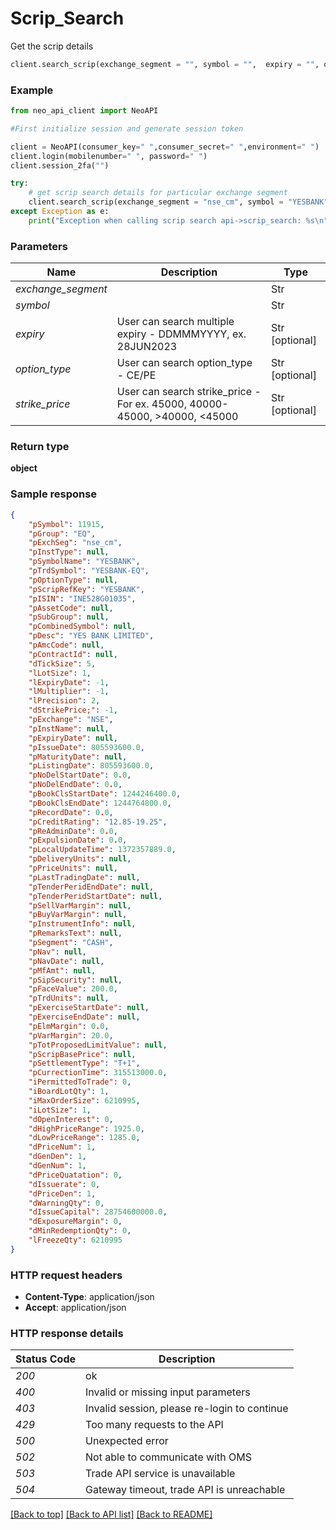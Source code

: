 # **Scrip_Search**

Get the scrip details

```python
client.search_scrip(exchange_segment = "", symbol = "",  expiry = "", option_type = "", strike_price = "")
```

### Example

```python
from neo_api_client import NeoAPI

#First initialize session and generate session token

client = NeoAPI(consumer_key=" ",consumer_secret=" ",environment=" ")
client.login(mobilenumber=" ", password=" ")
client.session_2fa("")

try:
    # get scrip search details for particular exchange segment
    client.search_scrip(exchange_segment = "nse_cm", symbol = "YESBANK",  expiry = "", option_type = "", strike_price = "")
except Exception as e:
    print("Exception when calling scrip search api->scrip_search: %s\n" % e)

```

### Parameters

| Name               | Description                                                               | Type           |
| ------------------ | ------------------------------------------------------------------------- | -------------- |
| _exchange_segment_ |                                                                           | Str            |
| _symbol_           |                                                                           | Str            |
| _expiry_           | User can search multiple expiry - DDMMMYYYY, ex. 28JUN2023                | Str [optional] |
| _option_type_      | User can search option_type - CE/PE                                       | Str [optional] |
| _strike_price_     | User can search strike_price - For ex. 45000, 40000-45000, >40000, <45000 | Str [optional] |

### Return type

**object**

### Sample response

```json
{
	"pSymbol": 11915,
	"pGroup": "EQ",
	"pExchSeg": "nse_cm",
	"pInstType": null,
	"pSymbolName": "YESBANK",
	"pTrdSymbol": "YESBANK-EQ",
	"pOptionType": null,
	"pScripRefKey": "YESBANK",
	"pISIN": "INE528G01035",
	"pAssetCode": null,
	"pSubGroup": null,
	"pCombinedSymbol": null,
	"pDesc": "YES BANK LIMITED",
	"pAmcCode": null,
	"pContractId": null,
	"dTickSize": 5,
	"lLotSize": 1,
	"lExpiryDate": -1,
	"lMultiplier": -1,
	"lPrecision": 2,
	"dStrikePrice;": -1,
	"pExchange": "NSE",
	"pInstName": null,
	"pExpiryDate": null,
	"pIssueDate": 805593600.0,
	"pMaturityDate": null,
	"pListingDate": 805593600.0,
	"pNoDelStartDate": 0.0,
	"pNoDelEndDate": 0.0,
	"pBookClsStartDate": 1244246400.0,
	"pBookClsEndDate": 1244764800.0,
	"pRecordDate": 0.0,
	"pCreditRating": "12.85-19.25",
	"pReAdminDate": 0.0,
	"pExpulsionDate": 0.0,
	"pLocalUpdateTime": 1372357889.0,
	"pDeliveryUnits": null,
	"pPriceUnits": null,
	"pLastTradingDate": null,
	"pTenderPeridEndDate": null,
	"pTenderPeridStartDate": null,
	"pSellVarMargin": null,
	"pBuyVarMargin": null,
	"pInstrumentInfo": null,
	"pRemarksText": null,
	"pSegment": "CASH",
	"pNav": null,
	"pNavDate": null,
	"pMfAmt": null,
	"pSipSecurity": null,
	"pFaceValue": 200.0,
	"pTrdUnits": null,
	"pExerciseStartDate": null,
	"pExerciseEndDate": null,
	"pElmMargin": 0.0,
	"pVarMargin": 20.0,
	"pTotProposedLimitValue": null,
	"pScripBasePrice": null,
	"pSettlementType": "T+1",
	"pCurrectionTime": 315513000.0,
	"iPermittedToTrade": 0,
	"iBoardLotQty": 1,
	"iMaxOrderSize": 6210995,
	"iLotSize": 1,
	"dOpenInterest": 0,
	"dHighPriceRange": 1925.0,
	"dLowPriceRange": 1285.0,
	"dPriceNum": 1,
	"dGenDen": 1,
	"dGenNum": 1,
	"dPriceQuatation": 0,
	"dIssuerate": 0,
	"dPriceDen": 1,
	"dWarningQty": 0,
	"dIssueCapital": 28754600000.0,
	"dExposureMargin": 0,
	"dMinRedemptionQty": 0,
	"lFreezeQty": 6210995
}
```

### HTTP request headers

-   **Content-Type**: application/json
-   **Accept**: application/json

### HTTP response details

| Status Code | Description                                  |
| ----------- | -------------------------------------------- |
| _200_       | ok                                           |
| _400_       | Invalid or missing input parameters          |
| _403_       | Invalid session, please re-login to continue |
| _429_       | Too many requests to the API                 |
| _500_       | Unexpected error                             |
| _502_       | Not able to communicate with OMS             |
| _503_       | Trade API service is unavailable             |
| _504_       | Gateway timeout, trade API is unreachable    |

[[Back to top]](#) [[Back to API list]](../README.md#documentation-for-api-endpoints) [[Back to README]](../README.md)
